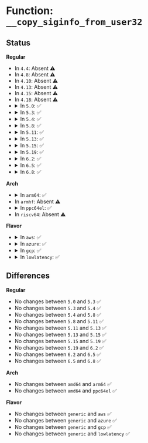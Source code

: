 # Function: <code>__copy_siginfo_from_user32</code>

## Status
<b>Regular</b>
<ul>
<li>
In <code>4.4</code>: Absent ⚠️
</li>
<li>
In <code>4.8</code>: Absent ⚠️
</li>
<li>
In <code>4.10</code>: Absent ⚠️
</li>
<li>
In <code>4.13</code>: Absent ⚠️
</li>
<li>
In <code>4.15</code>: Absent ⚠️
</li>
<li>
In <code>4.18</code>: Absent ⚠️
</li>
<li>
<details>
<summary>In <code>5.0</code>: ✅</summary>

```c
int __copy_siginfo_from_user32(int signo, struct kernel_siginfo *to, const struct compat_siginfo *ufrom);
```

**Collision:** Unique Static

**Inline:** No

**Transformation:** False

**Instances:**

```
In kernel/signal.c (ffffffff810aa1e0)
Location: kernel/signal.c:3273
Inline: False
Direct callers:
  - kernel/signal.c:__x32_compat_sys_rt_tgsigqueueinfo
  - kernel/signal.c:__ia32_compat_sys_rt_tgsigqueueinfo
  - kernel/signal.c:__x32_compat_sys_rt_sigqueueinfo
  - kernel/signal.c:__ia32_compat_sys_rt_sigqueueinfo
```
**Symbols:**

```
ffffffff810aa1e0-ffffffff810aa25e: __copy_siginfo_from_user32 (STB_LOCAL)
```
</details>
</li>
<li>
<details>
<summary>In <code>5.3</code>: ✅</summary>

```c
int __copy_siginfo_from_user32(int signo, struct kernel_siginfo *to, const struct compat_siginfo *ufrom);
```

**Collision:** Unique Static

**Inline:** No

**Transformation:** False

**Instances:**

```
In kernel/signal.c (ffffffff810af270)
Location: kernel/signal.c:3402
Inline: False
Direct callers:
  - kernel/signal.c:__x32_compat_sys_rt_tgsigqueueinfo
  - kernel/signal.c:__ia32_compat_sys_rt_tgsigqueueinfo
  - kernel/signal.c:__x32_compat_sys_rt_sigqueueinfo
  - kernel/signal.c:__ia32_compat_sys_rt_sigqueueinfo
```
**Symbols:**

```
ffffffff810af270-ffffffff810af2ec: __copy_siginfo_from_user32 (STB_LOCAL)
```
</details>
</li>
<li>
<details>
<summary>In <code>5.4</code>: ✅</summary>

```c
int __copy_siginfo_from_user32(int signo, struct kernel_siginfo *to, const struct compat_siginfo *ufrom);
```

**Collision:** Unique Static

**Inline:** No

**Transformation:** False

**Instances:**

```
In kernel/signal.c (ffffffff810b5890)
Location: kernel/signal.c:3407
Inline: False
Direct callers:
  - kernel/signal.c:__x32_compat_sys_rt_tgsigqueueinfo
  - kernel/signal.c:__ia32_compat_sys_rt_tgsigqueueinfo
  - kernel/signal.c:__x32_compat_sys_rt_sigqueueinfo
  - kernel/signal.c:__ia32_compat_sys_rt_sigqueueinfo
```
**Symbols:**

```
ffffffff810b5890-ffffffff810b590c: __copy_siginfo_from_user32 (STB_LOCAL)
```
</details>
</li>
<li>
<details>
<summary>In <code>5.8</code>: ✅</summary>

```c
int __copy_siginfo_from_user32(int signo, struct kernel_siginfo *to, const struct compat_siginfo *ufrom);
```

**Collision:** Unique Static

**Inline:** No

**Transformation:** False

**Instances:**

```
In kernel/signal.c (ffffffff810bbc40)
Location: kernel/signal.c:3425
Inline: False
Direct callers:
  - kernel/signal.c:__x32_compat_sys_rt_tgsigqueueinfo
  - kernel/signal.c:__ia32_compat_sys_rt_tgsigqueueinfo
  - kernel/signal.c:__x32_compat_sys_rt_sigqueueinfo
  - kernel/signal.c:__ia32_compat_sys_rt_sigqueueinfo
```
**Symbols:**

```
ffffffff810bbc40-ffffffff810bbcbc: __copy_siginfo_from_user32 (STB_LOCAL)
```
</details>
</li>
<li>
<details>
<summary>In <code>5.11</code>: ✅</summary>

```c
int __copy_siginfo_from_user32(int signo, struct kernel_siginfo *to, const struct compat_siginfo *ufrom);
```

**Collision:** Unique Static

**Inline:** No

**Transformation:** False

**Instances:**

```
In kernel/signal.c (ffffffff810b6f00)
Location: kernel/signal.c:3445
Inline: False
Direct callers:
  - kernel/signal.c:__x32_compat_sys_rt_tgsigqueueinfo
  - kernel/signal.c:__ia32_compat_sys_rt_tgsigqueueinfo
  - kernel/signal.c:__x32_compat_sys_rt_sigqueueinfo
  - kernel/signal.c:__ia32_compat_sys_rt_sigqueueinfo
```
**Symbols:**

```
ffffffff810b6f00-ffffffff810b6f7c: __copy_siginfo_from_user32 (STB_LOCAL)
```
</details>
</li>
<li>
<details>
<summary>In <code>5.13</code>: ✅</summary>

```c
int __copy_siginfo_from_user32(int signo, struct kernel_siginfo *to, const struct compat_siginfo *ufrom);
```

**Collision:** Unique Static

**Inline:** No

**Transformation:** False

**Instances:**

```
In kernel/signal.c (ffffffff810b8500)
Location: kernel/signal.c:3467
Inline: False
Direct callers:
  - kernel/signal.c:__x32_compat_sys_rt_tgsigqueueinfo
  - kernel/signal.c:__ia32_compat_sys_rt_tgsigqueueinfo
  - kernel/signal.c:__x32_compat_sys_rt_sigqueueinfo
  - kernel/signal.c:__ia32_compat_sys_rt_sigqueueinfo
```
**Symbols:**

```
ffffffff810b8500-ffffffff810b857c: __copy_siginfo_from_user32 (STB_LOCAL)
```
</details>
</li>
<li>
<details>
<summary>In <code>5.15</code>: ✅</summary>

```c
int __copy_siginfo_from_user32(int signo, struct kernel_siginfo *to, const struct compat_siginfo *ufrom);
```

**Collision:** Unique Static

**Inline:** No

**Transformation:** False

**Instances:**

```
In kernel/signal.c (ffffffff810ca9f0)
Location: kernel/signal.c:3555
Inline: False
Direct callers:
  - kernel/signal.c:__x64_compat_sys_rt_tgsigqueueinfo
  - kernel/signal.c:__ia32_compat_sys_rt_tgsigqueueinfo
  - kernel/signal.c:__x64_compat_sys_rt_sigqueueinfo
  - kernel/signal.c:__ia32_compat_sys_rt_sigqueueinfo
```
**Symbols:**

```
ffffffff810ca9f0-ffffffff810caa6c: __copy_siginfo_from_user32 (STB_LOCAL)
```
</details>
</li>
<li>
<details>
<summary>In <code>5.19</code>: ✅</summary>

```c
int __copy_siginfo_from_user32(int signo, struct kernel_siginfo *to, const struct compat_siginfo *ufrom);
```

**Collision:** Unique Static

**Inline:** No

**Transformation:** False

**Instances:**

```
In kernel/signal.c (ffffffff810e2340)
Location: kernel/signal.c:3537
Inline: False
Direct callers:
  - kernel/signal.c:__ia32_compat_sys_rt_tgsigqueueinfo
  - kernel/signal.c:__ia32_compat_sys_rt_sigqueueinfo
```
**Symbols:**

```
ffffffff810e2340-ffffffff810e23d8: __copy_siginfo_from_user32 (STB_LOCAL)
```
</details>
</li>
<li>
<details>
<summary>In <code>6.2</code>: ✅</summary>

```c
int __copy_siginfo_from_user32(int signo, struct kernel_siginfo *to, const struct compat_siginfo *ufrom);
```

**Collision:** Unique Static

**Inline:** No

**Transformation:** False

**Instances:**

```
In kernel/signal.c (ffffffff811026f0)
Location: kernel/signal.c:3539
Inline: False
Direct callers:
  - kernel/signal.c:__ia32_compat_sys_rt_tgsigqueueinfo
  - kernel/signal.c:__ia32_compat_sys_rt_sigqueueinfo
```
**Symbols:**

```
ffffffff811026f0-ffffffff81102788: __copy_siginfo_from_user32 (STB_LOCAL)
```
</details>
</li>
<li>
<details>
<summary>In <code>6.5</code>: ✅</summary>

```c
int __copy_siginfo_from_user32(int signo, struct kernel_siginfo *to, const struct compat_siginfo *ufrom);
```

**Collision:** Unique Static

**Inline:** No

**Transformation:** False

**Instances:**

```
In kernel/signal.c (ffffffff8110e930)
Location: kernel/signal.c:3563
Inline: False
Direct callers:
  - kernel/signal.c:__ia32_compat_sys_rt_tgsigqueueinfo
  - kernel/signal.c:__ia32_compat_sys_rt_sigqueueinfo
```
**Symbols:**

```
ffffffff8110e930-ffffffff8110e9c8: __copy_siginfo_from_user32 (STB_LOCAL)
```
</details>
</li>
<li>
<details>
<summary>In <code>6.8</code>: ✅</summary>

```c
int __copy_siginfo_from_user32(int signo, struct kernel_siginfo *to, const struct compat_siginfo *ufrom);
```

**Collision:** Unique Static

**Inline:** No

**Transformation:** False

**Instances:**

```
In kernel/signal.c (ffffffff811182b0)
Location: kernel/signal.c:3574
Inline: False
Direct callers:
  - kernel/signal.c:__ia32_compat_sys_rt_tgsigqueueinfo
  - kernel/signal.c:__ia32_compat_sys_rt_sigqueueinfo
```
**Symbols:**

```
ffffffff811182b0-ffffffff81118348: __copy_siginfo_from_user32 (STB_LOCAL)
```
</details>
</li>
</ul>
<b>Arch</b>
<ul>
<li>
<details>
<summary>In <code>arm64</code>: ✅</summary>

```c
int __copy_siginfo_from_user32(int signo, struct kernel_siginfo *to, const struct compat_siginfo *ufrom);
```

**Collision:** Unique Static

**Inline:** No

**Transformation:** False

**Instances:**

```
In kernel/signal.c (ffff8000101119d8)
Location: kernel/signal.c:3407
Inline: False
Direct callers:
  - kernel/signal.c:__arm64_compat_sys_rt_tgsigqueueinfo
  - kernel/signal.c:__arm64_compat_sys_rt_sigqueueinfo
```
**Symbols:**

```
ffff8000101119d8-ffff800010111bb0: __copy_siginfo_from_user32 (STB_LOCAL)
```
</details>
</li>
<li>
In <code>armhf</code>: Absent ⚠️
</li>
<li>
<details>
<summary>In <code>ppc64el</code>: ✅</summary>

```c
int __copy_siginfo_from_user32(int signo, struct kernel_siginfo *to, const struct compat_siginfo *ufrom);
```

**Collision:** Unique Static

**Inline:** No

**Transformation:** False

**Instances:**

```
In kernel/signal.c (c000000000159680)
Location: kernel/signal.c:3407
Inline: False
Direct callers:
  - kernel/signal.c:__se_compat_sys_rt_tgsigqueueinfo
  - kernel/signal.c:__se_compat_sys_rt_sigqueueinfo
```
**Symbols:**

```
c000000000159680-c000000000159730: __copy_siginfo_from_user32 (STB_LOCAL)
```
</details>
</li>
<li>
In <code>riscv64</code>: Absent ⚠️
</li>
</ul>
<b>Flavor</b>
<ul>
<li>
<details>
<summary>In <code>aws</code>: ✅</summary>

```c
int __copy_siginfo_from_user32(int signo, struct kernel_siginfo *to, const struct compat_siginfo *ufrom);
```

**Collision:** Unique Static

**Inline:** No

**Transformation:** False

**Instances:**

```
In kernel/signal.c (ffffffff810afc00)
Location: kernel/signal.c:3407
Inline: False
Direct callers:
  - kernel/signal.c:__x32_compat_sys_rt_tgsigqueueinfo
  - kernel/signal.c:__ia32_compat_sys_rt_tgsigqueueinfo
  - kernel/signal.c:__x32_compat_sys_rt_sigqueueinfo
  - kernel/signal.c:__ia32_compat_sys_rt_sigqueueinfo
```
**Symbols:**

```
ffffffff810afc00-ffffffff810afc7c: __copy_siginfo_from_user32 (STB_LOCAL)
```
</details>
</li>
<li>
<details>
<summary>In <code>azure</code>: ✅</summary>

```c
int __copy_siginfo_from_user32(int signo, struct kernel_siginfo *to, const struct compat_siginfo *ufrom);
```

**Collision:** Unique Static

**Inline:** No

**Transformation:** False

**Instances:**

```
In kernel/signal.c (ffffffff8109e520)
Location: kernel/signal.c:3407
Inline: False
Direct callers:
  - kernel/signal.c:__x32_compat_sys_rt_tgsigqueueinfo
  - kernel/signal.c:__ia32_compat_sys_rt_tgsigqueueinfo
  - kernel/signal.c:__x32_compat_sys_rt_sigqueueinfo
  - kernel/signal.c:__ia32_compat_sys_rt_sigqueueinfo
```
**Symbols:**

```
ffffffff8109e520-ffffffff8109e59c: __copy_siginfo_from_user32 (STB_LOCAL)
```
</details>
</li>
<li>
<details>
<summary>In <code>gcp</code>: ✅</summary>

```c
int __copy_siginfo_from_user32(int signo, struct kernel_siginfo *to, const struct compat_siginfo *ufrom);
```

**Collision:** Unique Static

**Inline:** No

**Transformation:** False

**Instances:**

```
In kernel/signal.c (ffffffff810af160)
Location: kernel/signal.c:3407
Inline: False
Direct callers:
  - kernel/signal.c:__x32_compat_sys_rt_tgsigqueueinfo
  - kernel/signal.c:__ia32_compat_sys_rt_tgsigqueueinfo
  - kernel/signal.c:__x32_compat_sys_rt_sigqueueinfo
  - kernel/signal.c:__ia32_compat_sys_rt_sigqueueinfo
```
**Symbols:**

```
ffffffff810af160-ffffffff810af1dc: __copy_siginfo_from_user32 (STB_LOCAL)
```
</details>
</li>
<li>
<details>
<summary>In <code>lowlatency</code>: ✅</summary>

```c
int __copy_siginfo_from_user32(int signo, struct kernel_siginfo *to, const struct compat_siginfo *ufrom);
```

**Collision:** Unique Static

**Inline:** No

**Transformation:** False

**Instances:**

```
In kernel/signal.c (ffffffff810b7430)
Location: kernel/signal.c:3407
Inline: False
Direct callers:
  - kernel/signal.c:__x32_compat_sys_rt_tgsigqueueinfo
  - kernel/signal.c:__ia32_compat_sys_rt_tgsigqueueinfo
  - kernel/signal.c:__x32_compat_sys_rt_sigqueueinfo
  - kernel/signal.c:__ia32_compat_sys_rt_sigqueueinfo
```
**Symbols:**

```
ffffffff810b7430-ffffffff810b74ac: __copy_siginfo_from_user32 (STB_LOCAL)
```
</details>
</li>
</ul>

## Differences
<b>Regular</b>
<ul>
<li>
No changes between <code>5.0</code> and <code>5.3</code> ✅
</li>
<li>
No changes between <code>5.3</code> and <code>5.4</code> ✅
</li>
<li>
No changes between <code>5.4</code> and <code>5.8</code> ✅
</li>
<li>
No changes between <code>5.8</code> and <code>5.11</code> ✅
</li>
<li>
No changes between <code>5.11</code> and <code>5.13</code> ✅
</li>
<li>
No changes between <code>5.13</code> and <code>5.15</code> ✅
</li>
<li>
No changes between <code>5.15</code> and <code>5.19</code> ✅
</li>
<li>
No changes between <code>5.19</code> and <code>6.2</code> ✅
</li>
<li>
No changes between <code>6.2</code> and <code>6.5</code> ✅
</li>
<li>
No changes between <code>6.5</code> and <code>6.8</code> ✅
</li>
</ul>
<b>Arch</b>
<ul>
<li>
No changes between <code>amd64</code> and <code>arm64</code> ✅
</li>
<li>
No changes between <code>amd64</code> and <code>ppc64el</code> ✅
</li>
</ul>
<b>Flavor</b>
<ul>
<li>
No changes between <code>generic</code> and <code>aws</code> ✅
</li>
<li>
No changes between <code>generic</code> and <code>azure</code> ✅
</li>
<li>
No changes between <code>generic</code> and <code>gcp</code> ✅
</li>
<li>
No changes between <code>generic</code> and <code>lowlatency</code> ✅
</li>
</ul>
